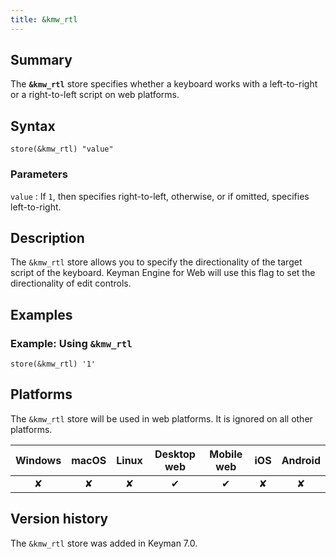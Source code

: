 ```yaml
---
title: &kmw_rtl
---
```


## Summary

The **`&kmw_rtl`** store specifies whether a keyboard works with a
left-to-right or a right-to-left script on web platforms.

## Syntax

```
store(&kmw_rtl) "value"
```

### Parameters

`value`
:   If `1`, then specifies right-to-left, otherwise, or if omitted,
    specifies left-to-right.

## Description

The `&kmw_rtl` store allows you to specify the directionality of the
target script of the keyboard. Keyman Engine for Web will use this flag
to set the directionality of edit controls.

## Examples

### Example: Using `&kmw_rtl`

```
store(&kmw_rtl) '1'
```

## Platforms

The `&kmw_rtl` store will be used in web platforms. It is ignored on all
other platforms.

| Windows | macOS | Linux | Desktop web | Mobile web | iOS | Android |
|:-------:|:-----:|:-----:|:-----------:|:----------:|:---:|:-------:|
| ✘       | ✘     | ✘     | ✔           | ✔          | ✘   | ✘       |

## Version history

The `&kmw_rtl` store was added in Keyman 7.0.
